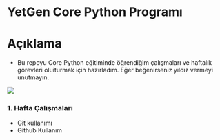 # YetGen Core Python Programı

# Açıklama
- Bu repoyu Core Python eğitiminde öğrendiğim çalışmaları ve haftalık görevleri oluiturmak için hazırladım. Eğer beğenirseniz yıldız vermeyi unutmayın.

<img src ="https://yetkingencler.com/wp-content/uploads/2021/07/YetGenLogo.png">


### 1. Hafta Çalışmaları
- Git kullanımı
- Github Kullanım 